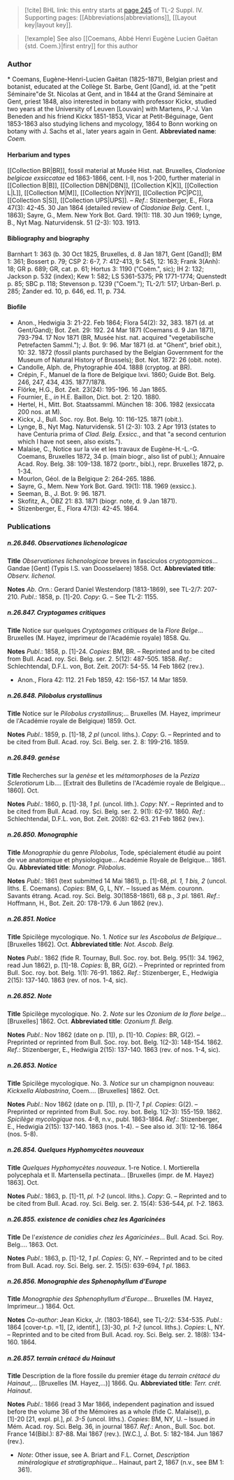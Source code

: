 > [!cite] BHL link: this entry starts at [page 245](https://www.biodiversitylibrary.org/page/33265922) of TL-2 Suppl. IV.
> Supporting pages: [[Abbreviations|abbreviations]], [[Layout key|layout key]].

> [!example] See also [[Coemans, Abbé Henri Eugène Lucien Gaëtan {std. Coem.}|first entry]] for this author

### Author

\* Coemans, Eugène-Henri-Lucien Gaëtan (1825-1871), Belgian priest and botanist, educated at the Collège St. Barbe, Gent \[Gand\], id. at the "petit Séminaire"de St. Nicolas at Gent, and in 1844 at the Grand Séminaire at Gent, priest 1848, also interested in botany with professor Kickx, studied two years at the University of Leuven \[Louvain\] with Martens, P.-J. Van Beneden and his friend Kickx 1851-1853, Vicar at Petit-Béguinage, Gent 1853-1863 also studying lichens and mycology, 1864 to Bonn working on botany with J. Sachs et al., later years again in Gent. 
**Abbreviated name**: *Coem.*

#### Herbarium and types

[[Collection BR|BR]], fossil material at Musée Hist. nat. Bruxelles, *Cladoniae belgicae exsiccatae* ed 1863-1866, cent. I-II, nos 1-200, further material in [[Collection B|B]], [[Collection DBN|DBN]], [[Collection K|K]], [[Collection L|L]], [[Collection M|M]], [[Collection NY|NY]], [[Collection PC|PC]], [[Collection S|S]], [[Collection UPS|UPS]]. – *Ref*.: Stizenberger, E., Flora 47(3): 42-45. 30 Jan 1864 (detailed review of *Cladoniae Belg*. Cent. I., 1863); Sayre, G., Mem. New York Bot. Gard. 19(1): 118. 30 Jun 1969; Lynge, B., Nyt Mag. Naturvidensk. 51 (2-3): 103. 1913.

#### Bibliography and biography

Barnhart 1: 363 (b. 30 Oct 1825, Bruxelles, d. 8 Jan 1871, Gent \[Gand\]); BM 1: 361; Bossert p. 79; CSP 2: 6-7, 7: 412-413, 9: 545, 12: 163; Frank 3(Anh): 18; GR p. 689; GR, cat. p. 61; Hortus 3: 1190 ("Coëm.", sic); IH 2: 132; Jackson p. 532 (index); Kew 1: 582; LS 5361-5375; PR 1771-1774; Quenstedt p. 85; SBC p. 118; Stevenson p. 1239 ("Coem."); TL-2/1: 517; Urban-Berl. p. 285; Zander ed. 10, p. 646, ed. 11, p. 734.

#### Biofile

- Anon., Hedwigia 3: 21-22. Feb 1864; Flora 54(2): 32, 383. 1871 (d. at Gent/Gand); Bot. Zeit. 29: 192. 24 Mar 1871 (Coemans d. 9 Jan 1871), 793-794. 17 Nov 1871 (BR, Musée hist. nat. acquired "vegetabilische Petrefacten Samml."); J. Bot. 9: 96. Mar 1871 (d. at "Ghent", brief obit.), 10: 32. 1872 (fossil plants purchased by the Belgian Government for the Museum of Natural History of Brussels); Bot. Not. 1872: 26 (obit. note).
- Candolle, Alph. de, Phytographie 404. 1888 (cryptog. at BR).
- Crépin, F., Manuel de la flore de Belgique lxvi. 1860; Guide Bot. Belg. 246, 247, 434, 435. 1877/1878.
- Flörke, H.G., Bot. Zeit. 23(24): 195-196. 16 Jan 1865.
- Fournier, E., *in* H.E. Baillon, Dict. bot. 2: 120. 1880.
- Hertel, H., Mitt. Bot. Staatssamml. München 18: 306. 1982 (exsiccata 200 nos. at M).
- Kickx, J., Bull. Soc. roy. Bot. Belg. 10: 116-125. 1871 (obit.).
- Lynge, B., Nyt Mag. Naturvidensk. 51 (2-3): 103. 2 Apr 1913 (states to have Centuria prima of *Clad. Belg. Exsicc.*, and that "a second centurion which I have not seen, also exists.").
- Malaise, C., Notice sur la vie et les travaux de Eugène-H.-L.-G. Coemans, Bruxelles 1872, 34 p. (main biogr., also list of publ.); Annuaire Acad. Roy. Belg. 38: 109-138. 1872 (portr., bibl.), repr. Bruxelles 1872, p. 1-34.
- Mourlon, Géol. de la Belgique 2: 264-265. 1886.
- Sayre, G., Mem. New York Bot. Gard. 19(1): 118. 1969 (exsicc.).
- Seeman, B., J. Bot. 9: 96. 1871.
- Skofitz, A., ÖBZ 21: 83. 1871 (biogr. note, d. 9 Jan 1871).
- Stizenberger, E., Flora 47(3): 42-45. 1864.

### Publications

##### n.26.846. Observationes lichenologicae

**Title**
*Observationes lichenologicae* breves in fasciculos *cryptogamicos*... Gandae \[Gent\] (Typis I.S. van Doosselaere) 1858. Oct.
**Abbreviated title**: *Observ. lichenol.*

**Notes**
*Ab. Orn.*: Gerard Daniel Westendorp (1813-1869), see TL-2/7: 207-210.
*Publ*.: 1858, p. \[1\]-20. *Copy*: G. – See TL-2: 1155.

##### n.26.847. Cryptogames critiques

**Title**
Notice sur quelques *Cryptogames critiques* de la *Flore Belge*... Bruxelles (M. Hayez, imprimeur de l'Académie royale) 1858. Qu.

**Notes**
*Publ*.: 1858, p. \[1\]-24. *Copies*: BM, BR. – Reprinted and to be cited from Bull. Acad. roy. Sci. Belg. ser. 2. 5(12): 487-505. 1858.
*Ref*.: Schlechtendal, D.F.L. von, Bot. Zeit. 20(7): 54-55. 14 Feb 1862 (rev.).
- Anon., Flora 42: 112. 21 Feb 1859, 42: 156-157. 14 Mar 1859.

##### n.26.848. Pilobolus crystallinus

**Title**
Notice sur le *Pilobolus crystallinus*;... Bruxelles (M. Hayez, imprimeur de l'Académie royale de Belgique) 1859. Oct.

**Notes**
*Publ*.: 1859, p. \[1\]-18, *2 pl* (uncol. liths.). *Copy*: G. – Reprinted and to be cited from Bull. Acad. roy. Sci. Belg. ser. 2. 8: 199-216. 1859.

##### n.26.849. genèse

**Title**
Recherches sur la *genèse* et les *métamorphoses* de la *Peziza Sclerotiorum* Lib.... \[Extrait des Bulletins de l'Académie royale de Belgique... 1860\]. Oct.

**Notes**
*Publ*.: 1860, p. \[1\]-38, *1 pl*. (uncol. lith.). *Copy*: NY. – Reprinted and to be cited from Bull. Acad. roy. Sci. Belg. ser. 2. 9(1): 62-97. 1860.
*Ref*.: Schlechtendal, D.F.L. von, Bot. Zeit. 20(8): 62-63. 21 Feb 1862 (rev.).

##### n.26.850. Monographie

**Title**
*Monographie* du genre *Pilobolus*, Tode, spécialement étudié au point de vue anatomique et physiologique... Académie Royale de Belgique... 1861. Qu.
**Abbreviated title**: *Monogr. Pilobolus*.

**Notes**
*Publ*.: 1861 (text submitted 14 Mai 1861), p. \[1\]-68, *pl. 1, 1 bis, 2* (uncol. liths. E. Coemans).
*Copies*: BM, G, L, NY. – Issued as Mém. couronn. Savants étrang. Acad. roy. Sci. Belg. 30(1858-1861), 68 p., *3 pl*. 1861.
*Ref*.: Hoffmann, H., Bot. Zeit. 20: 178-179. 6 Jun 1862 (rev.).

##### n.26.851. Notice

**Title**
Spicilège mycologique. No. 1. *Notice* sur *les Ascobolus de Belgique*... \[Bruxelles 1862\]. Oct.
**Abbreviated title**: *Not. Ascob. Belg.*

**Notes**
*Publ*.: 1862 (fide R. Tournay, Bull. Soc. roy. bot. Belg. 95(1): 34. 1962, read Jun 1862), p. \[1\]-18. *Copies*: B, BR, G(2). – Preprinted or reprinted from Bull. Soc. roy. bot. Belg. 1(1): 76-91. 1862.
*Ref*.: Stizenberger, E., Hedwigia 2(15): 137-140. 1863 (rev. of nos. 1-4, sic).

##### n.26.852. Note

**Title**
Spicilège mycologique. No. 2. *Note* sur les *Ozonium de la flore belge*... \[Bruxelles\] 1862. Oct.
**Abbreviated title**: *Ozonium fl. Belg.*

**Notes**
*Publ*.: Nov 1862 (date on p. \[1\]), p. \[1\]-10. *Copies*: BR, G(2). – Preprinted or reprinted from Bull. Soc. roy. bot. Belg. 1(2-3): 148-154. 1862.
*Ref*.: Stizenberger, E., Hedwigia 2(15): 137-140. 1863 (rev. of nos. 1-4, sic).

##### n.26.853. Notice

**Title**
Spicilège mycologique. No. 3. *Notice* sur un champignon nouveau: *Kickxella Alabastrina*, Coem.... \[Bruxelles\] 1862. Oct.

**Notes**
*Publ*.: Nov 1862 (date on p. \[1\]), p. \[1\]-7, *1 pl. Copies*: G(2). – Preprinted or reprinted from Bull. Soc. roy. bot. Belg. 1(2-3): 155-159. 1862.
*Spicilège mycologique* nos. 4-8, n.v., publ. 1863-1864.
*Ref*.: Stizenberger, E., Hedwigia 2(15): 137-140. 1863 (nos. 1-4). – See also id. 3(1): 12-16. 1864 (nos. 5-8).

##### n.26.854. Quelques Hyphomycètes nouveaux

**Title**
*Quelques Hyphomycètes nouveaux*. 1-re Notice. I. Mortierella polycephala et II. Martensella pectinata... \[Bruxelles (impr. de M. Hayez) 1863\]. Oct.

**Notes**
*Publ*.: 1863, p. \[1\]-11, *pl. 1-2* (uncol. liths.). *Copy*: G. – Reprinted and to be cited from Bull. Acad. roy. Sci. Belg. ser. 2. 15(4): 536-544, *pl. 1-2.* 1863.

##### n.26.855. existence de conidies chez les Agaricinées

**Title**
De l'*existence de conidies chez les Agaricinées*... Bull. Acad. Sci. Roy. Belg.... 1863. Oct.

**Notes**
*Publ*.: 1863, p. \[1\]-12, *1 pl*. *Copies*: G, NY. – Reprinted and to be cited from Bull. Acad. roy. Sci. Belg. ser. 2. 15(5): 639-694, *1 pl*. 1863.

##### n.26.856. Monographie des Sphenophyllum d'Europe

**Title**
*Monographie des Sphenophyllum d'Europe*... Bruxelles (M. Hayez, Imprimeur...) 1864. Oct.

**Notes**
*Co-author*: Jean Kickx, Jr. (1803-1864), see TL-2/2: 534-535.
*Publ*.: 1864 \[cover-t.p. =1\], \[2, identif.\], \[3\]-30, *pl. 1-2* (uncol. liths.). *Copies*: L, NY. – Reprinted and to be cited from Bull. Acad. roy. Sci. Belg. ser. 2. 18(8): 134-160. 1864.

##### n.26.857. terrain crétacé du Hainaut

**Title**
Description de la flore fossile du premier étage du *terrain crétacé du Hainaut*,... \[Bruxelles (M. Hayez,...)\] 1866. Qu.
**Abbreviated title**: *Terr. crét. Hainaut*.

**Notes**
*Publ*.: 1866 (read 3 Mar 1866, independent pagination and issued before the volume 36 of the Mémoires as a whole (fide C. Malaise)), p. \[1\]-20 \[21, expl. pl.\], *pl. 3-5* (uncol. liths.).
*Copies*: BM, NY, U. – Issued *in* Mém. Acad. roy. Sci. Belg. 36, in journal 1867.
*Ref*.: Anon., Bull. Soc. bot. France 14(Bibl.): 87-88. Mai 1867 (rev.). \[W.C.\], J. Bot. 5: 182-184. Jun 1867 (rev.).
- *Note*: Other issue, see A. Briart and F.L. Cornet, *Description minéralogique et stratigraphique*... Hainaut, part 2, 1867 (n.v., see BM 1: 361).

